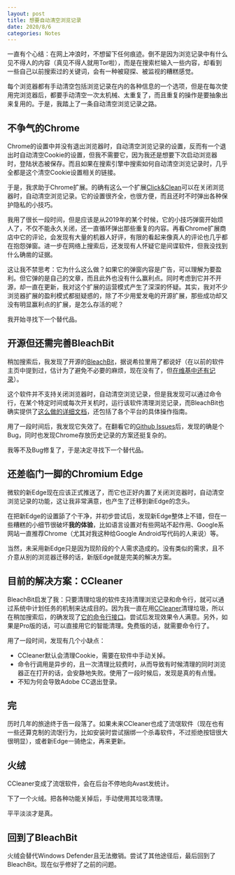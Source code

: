 ```yaml
---
layout: post
title: 想要自动清空浏览记录
date: 2020/8/6
categories: Notes
---
```


一直有个心结：在网上冲浪时，不想留下任何痕迹。倒不是因为浏览记录中有什么见不得人的内容（真见不得人就用Tor啦），而是在搜索栏输入一些内容，却看到一些自己以前搜索过的关键词，会有一种被窥探、被监视的糟糕感觉。

每个浏览器都有手动清空包括浏览记录在内的各种信息的一个选项，但是在每次使用完浏览器后，都要手动清空一次太机械、太重复了，而且重复的操作是要抽象出来复用的。于是，我踏上了一条自动清空浏览记录之路。

<!--more-->

## 不争气的Chrome

Chrome的设置中并没有退出浏览器时，自动清空浏览记录的设置，反而有一个退出时自动清空Cookie的设置，但我不需要它，因为我还是想要下次启动浏览器时，登陆状态被保存。而且如果在搜索引擎中搜索如何自动清空浏览记录时，几乎全都是这个清空Cookie设置相关的链接。

于是，我求助于Chrome扩展。的确有这么一个扩展[Click&Clean](https://chrome.google.com/webstore/detail/clickclean/ghgabhipcejejjmhhchfonmamedcbeod)可以在关闭浏览器时，自动清空浏览记录。它的设置很齐全，也很方便，而且还时不时弹出各种保护隐私的小技巧。

我用了很长一段时间，但是应该是从2019年的某个时候，它的小技巧弹窗开始烦人了，不仅不能永久关闭，还一直循环弹出那些重复的内容。再看Chrome扩展商店中它的评论，会发现有大量的机器人好评，有限的看起来像真人的评论也几乎都在抱怨弹窗。进一步在网络上搜索后，还发现有人怀疑它是间谍软件，但我没找到什么确凿的证据。

这让我不禁思考：它为什么这么做？如果它的弹窗内容是广告，可以理解为要盈利。但它弹的是自己的文章，而且此外也没有什么赢利点。同时考虑到它并不开源，却一直在更新，我对这个扩展的运营模式产生了深深的怀疑。其实，我对不少浏览器扩展的盈利模式都挺疑惑的，除了不少用爱发电的开源扩展，那些成功却又没有明显赢利点的扩展，是怎么存活的呢？

我开始寻找下一个替代品。

## 开源但还需完善BleachBit

稍加搜索后，我发现了开源的[BleachBit](https://www.bleachbit.org/)，据说希拉里用了都说好（在以前的软件主页中提到过，估计为了避免不必要的麻烦，现在没有了，但[在维基中还有记录](https://en.wikipedia.org/wiki/BleachBit)）。

这个软件并不支持关闭浏览器时，自动清空浏览记录，但是我发现可以通过命令行，在某个特定时间或每次开关机时，运行该软件清理浏览记录，而BleachBit也确实提供了[这么做的详细文档](https://docs.bleachbit.org/doc/command-line-interface.html)，还包括了各个平台的具体操作指南。

用了一段时间后，我发现它失效了。在翻看它的[Github Issues](https://github.com/bleachbit/bleachbit/issues)后，发现的确是个Bug，同时也发现Chrome存放历史记录的方案还挺复杂的。

我等不及Bug修复了，于是决定寻找下一个替代品。

## 还差临门一脚的Chromium Edge

微软的新Edge现在应该正式推送了，而它也正好内置了关闭浏览器时，自动清空浏览记录的功能，这让我非常满意，也产生了迁移到新Edge的念头。

在把新Edge的设置舔了个干净，并初步尝试后，发现新Edge整体上不错，但在一些糟糕的小细节很破坏**我的体验**，比如语言设置对有些网站不起作用、Google系网站一直推荐Chrome（尤其对我这种给Google Android写代码的人来说）等。

当然，未采用新Edge只是因为现阶段的个人需求造成的。没有类似的需求，且不介意从别的浏览器迁移的话，新版Edge就是完美的解决方案。

## 目前的解决方案：CCleaner

BleachBit启发了我：只要清理垃圾的软件支持清理浏览记录和命令行，就可以通过系统中计划任务的机制来达成目的。因为我一直在用[CCleaner](https://www.ccleaner.com/)清理垃圾，所以在稍加搜索后，的确发现了[它的命令行接口](https://www.ccleaner.com/docs/ccleaner/advanced-usage/command-line-parameters)。尝试后发现效果令人满意。另外，如果是Pro版的话，可以直接用它的智能清理。免费版的话，就需要命令行了。

用了一段时间，发现有几个小缺点：

- CCleaner默认会清理Cookie，需要在软件中手动关掉。
- 命令行调用是异步的，且一次清理比较费时，从而导致有时候清理的同时浏览器正在打开的话，会安静地失败。使用了一段时候后，发现是真的有点慢。
- 不知为何会导致Adobe CC退出登录。

## 完

历时几年的旅途终于告一段落了。如果未来CCleaner也成了流氓软件（现在也有一些还算克制的流氓行为，比如安装时尝试捆绑一个杀毒软件，不过拒绝按钮很大很明显），或者新Edge一骑绝尘，再来更新。

## 火绒

CCleaner变成了流氓软件，会在后台不停地向Avast发统计。

下了一个火绒。把各种功能关掉后，手动使用其垃圾清理。

平平淡淡才是真。

## 回到了BleachBit

火绒会替代Windows Defender且无法撤销。尝试了其他途径后，最后回到了BleachBit。现在似乎修好了之前的问题。
